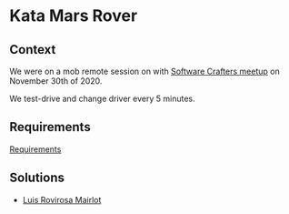 # Kata Mars Rover
## Context
We were on a mob remote session on with [Software Crafters meetup](https://www.meetup.com/es-ES/Software-Craftsmanship-Murcia) on November 30th of 2020.

We test-drive and change driver every 5 minutes.


## Requirements
[Requirements](https://katalyst.codurance.com/mars-rover)

## Solutions
- [Luis Rovirosa Mairlot](https://github.com/SoftwareCraftersMurcia/Mars-rover-kata-en-Mob-programming-java/tree/luis-rovirosa-mairlot)

